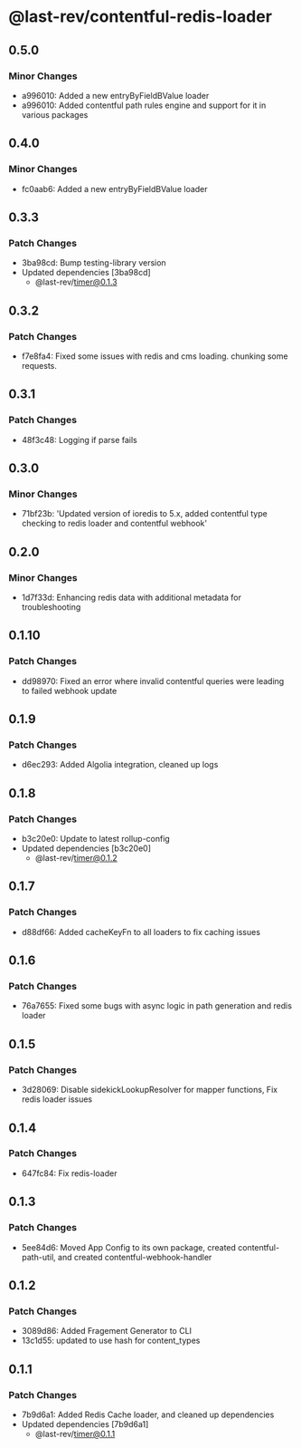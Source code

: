 # @last-rev/contentful-redis-loader

## 0.5.0

### Minor Changes

- a996010: Added a new entryByFieldBValue loader
- a996010: Added contentful path rules engine and support for it in various packages

## 0.4.0

### Minor Changes

- fc0aab6: Added a new entryByFieldBValue loader

## 0.3.3

### Patch Changes

- 3ba98cd: Bump testing-library version
- Updated dependencies [3ba98cd]
  - @last-rev/timer@0.1.3

## 0.3.2

### Patch Changes

- f7e8fa4: Fixed some issues with redis and cms loading. chunking some requests.

## 0.3.1

### Patch Changes

- 48f3c48: Logging if parse fails

## 0.3.0

### Minor Changes

- 71bf23b: 'Updated version of ioredis to 5.x, added contentful type checking to redis loader and contentful webhook'

## 0.2.0

### Minor Changes

- 1d7f33d: Enhancing redis data with additional metadata for troubleshooting

## 0.1.10

### Patch Changes

- dd98970: Fixed an error where invalid contentful queries were leading to failed webhook update

## 0.1.9

### Patch Changes

- d6ec293: Added Algolia integration, cleaned up logs

## 0.1.8

### Patch Changes

- b3c20e0: Update to latest rollup-config
- Updated dependencies [b3c20e0]
  - @last-rev/timer@0.1.2

## 0.1.7

### Patch Changes

- d88df66: Added cacheKeyFn to all loaders to fix caching issues

## 0.1.6

### Patch Changes

- 76a7655: Fixed some bugs with async logic in path generation and redis loader

## 0.1.5

### Patch Changes

- 3d28069: Disable sidekickLookupResolver for mapper functions, Fix redis loader issues

## 0.1.4

### Patch Changes

- 647fc84: Fix redis-loader

## 0.1.3

### Patch Changes

- 5ee84d6: Moved App Config to its own package, created contentful-path-util, and created contentful-webhook-handler

## 0.1.2

### Patch Changes

- 3089d86: Added Fragement Generator to CLI
- 13c1d55: updated to use hash for content_types

## 0.1.1

### Patch Changes

- 7b9d6a1: Added Redis Cache loader, and cleaned up dependencies
- Updated dependencies [7b9d6a1]
  - @last-rev/timer@0.1.1
